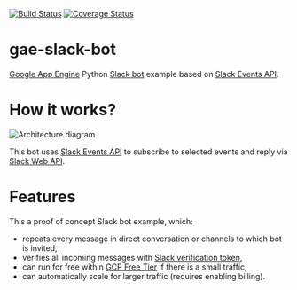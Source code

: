 [![Build Status](https://travis-ci.org/marcin-kolda/gae-slack-bot.svg?branch=master)](https://travis-ci.org/marcin-kolda/gae-slack-bot)
[![Coverage Status](https://coveralls.io/repos/github/marcin-kolda/gae-slack-bot/badge.svg?branch=master)](https://coveralls.io/github/marcin-kolda/gae-slack-bot?branch=master)
# gae-slack-bot
[Google App Engine](https://cloud.google.com/appengine/) Python [Slack bot](https://api.slack.com/bot-users) example based on [Slack Events API](https://api.slack.com/events-api).

# How it works?

![Architecture diagram](diagram.jpg)

This bot uses [Slack Events API](https://api.slack.com/events-api) to subscribe to selected events and reply via [Slack Web API](https://api.slack.com/web).

# Features

This a proof of concept Slack bot example, which:
* repeats every message in direct conversation or channels to which bot is invited,
* verifies all incoming messages with [Slack verification token](https://api.slack.com/events-api#subscriptions), 
* can run for free within [GCP Free Tier](https://cloud.google.com/free/) if there is a small traffic,
* can automatically scale for larger traffic (requires enabling billing).
